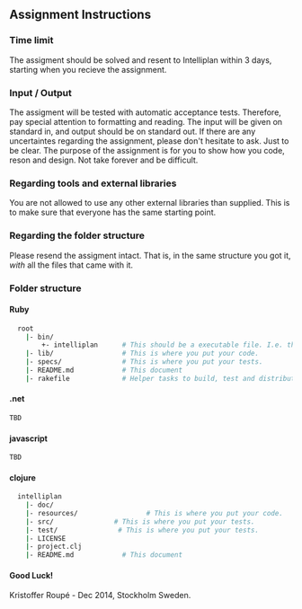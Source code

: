 ## Assignment Instructions 
### Time limit
The assigment should be solved and resent to Intelliplan within 3 days, starting when you recieve the assignment.

### Input / Output
The assigment will be tested with automatic acceptance tests. Therefore, pay special attention to formatting and reading. The input will be given on standard in, and output should be on standard out.
If there are any uncertaintes regarding the assignment, please don't hesitate to ask.
Just to be clear. The purpose of the assignment is for you to show how you code, reson and design. Not take forever and be difficult.

### Regarding tools and external libraries
You are not allowed to use any other external libraries than supplied. This is to make sure that everyone has the same starting point.

### Regarding the folder structure
Please resend the assigment intact. That is, in the same structure you got it, *with* all the files that came with it.

### Folder structure

#### Ruby
```bash
  root
    |- bin/
        +- intelliplan      # This should be a executable file. I.e. the main entry point for the assignment.
    |- lib/                 # This is where you put your code.
    |- specs/               # This is where you put your tests.
    |- README.md            # This document
    |- rakefile             # Helper tasks to build, test and distribute your code 
```

#### .net

```bash
TBD
```

#### javascript

```bash
TBD
```
#### clojure

```bash
  intelliplan
    |- doc/
    |- resources/                 # This is where you put your code.
    |- src/               # This is where you put your tests.
    |- test/               # This is where you put your tests.
    |- LICENSE
    |- project.clj
    |- README.md            # This document
```


#### Good Luck!

Kristoffer Roupé - Dec 2014, Stockholm Sweden.
